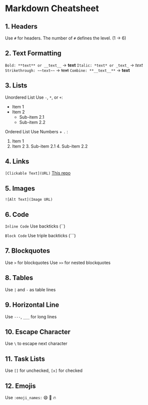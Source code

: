 # Markdown Cheatsheet

## 1. Headers
Use `#` for headers. The number of `#` defines the level. (1 -> 6)

## 2. Text Formatting
`Bold: **text** or __text__` → **text**
`Italic: *text* or _text_` → *text*
`Strikethrough: ~~text~~` → ~~text~~
`Combine: **__text__**` → **__text__**

## 3. Lists
Unordered List
Use `-`, `*`, or `+`:

- Item 1
- Item 2
    - Sub-item 2.1
    - Sub-item 2.2

Ordered List
Use Numbers + `.` :

1. Item 1
2. Item 2
    3. Sub-item 2.1
    4. Sub-item 2.2

## 4. Links
`[Clickable Text](URL)`
[This repo](https://github.com/NFarhan11/cheatsheets)

## 5. Images
`![Alt Text](Image URL)`

## 6. Code
`Inline Code`
Use backticks (``)

`Block Code`
Use triple backticks (```)

## 7. Blockquotes
Use `>` for blockquotes
Use `>>` for nested blockquotes

## 8. Tables
Use `|` and `-` as table lines

## 9. Horizontal Line
Use `---`, `___` for long lines

## 10. Escape Character
Use `\` to escape next character

## 11. Task Lists
Use `[]` for unchecked, `[x]` for checked

## 12. Emojis
Use `:emoji_names:`
:smile: :rocket: :fire: